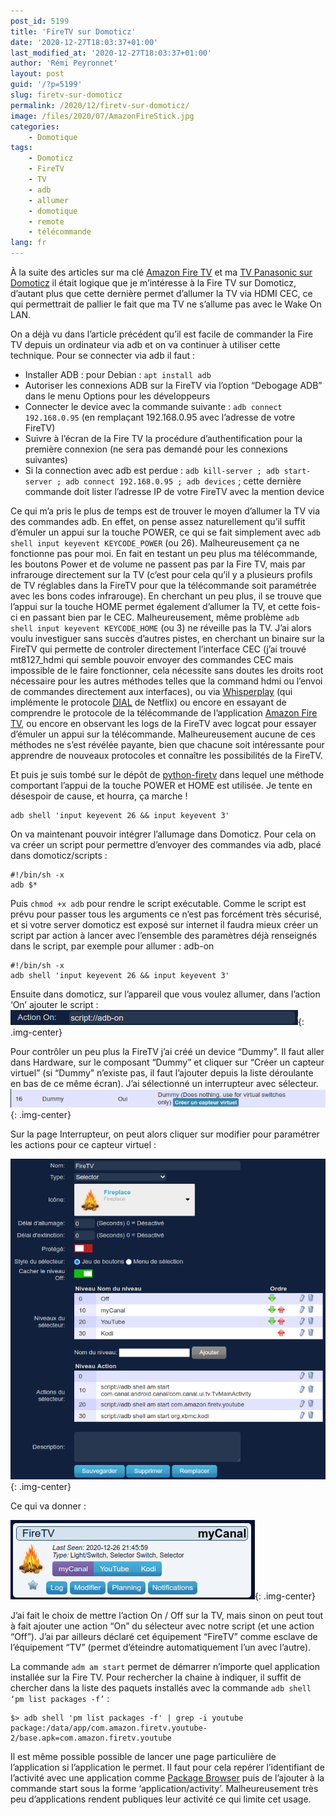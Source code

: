 ```yaml
---
post_id: 5199
title: 'FireTV sur Domoticz'
date: '2020-12-27T18:03:37+01:00'
last_modified_at: '2020-12-27T18:03:37+01:00'
author: 'Rémi Peyronnet'
layout: post
guid: '/?p=5199'
slug: firetv-sur-domoticz
permalink: /2020/12/firetv-sur-domoticz/
image: /files/2020/07/AmazonFireStick.jpg
categories:
    - Domotique
tags:
    - Domoticz
    - FireTV
    - TV
    - adb
    - allumer
    - domotique
    - remote
    - télécommande
lang: fr
---
```


À la suite des articles sur ma clé [Amazon Fire TV](/2020/07/firetv-tv-android-pas-chere/) et ma [TV Panasonic sur Domoticz](/2020/12/domoticz-panasonic-remote-buttons-and-custom-urls/) il était logique que je m’intéresse à la Fire TV sur Domoticz, d’autant plus que cette dernière permet d’allumer la TV via HDMI CEC, ce qui permettrait de pallier le fait que ma TV ne s’allume pas avec le Wake On LAN.

On a déjà vu dans l’article précédent qu’il est facile de commander la Fire TV depuis un ordinateur via adb et on va continuer à utiliser cette technique. Pour se connecter via adb il faut :

- Installer ADB : pour Debian : `apt install adb`
- Autoriser les connexions ADB sur la FireTV via l’option “Debogage ADB” dans le menu Options pour les développeurs
- Connecter le device avec la commande suivante : `adb connect 192.168.0.95` (en remplaçant 192.168.0.95 avec l’adresse de votre FireTV)
- Suivre à l’écran de la Fire TV la procédure d’authentification pour la première connexion (ne sera pas demandé pour les connexions suivantes)
- Si la connection avec adb est perdue : `adb kill-server ; adb start-server ; adb connect 192.168.0.95 ; adb devices` ; cette dernière commande doit lister l’adresse IP de votre FireTV avec la mention device

Ce qui m’a pris le plus de temps est de trouver le moyen d’allumer la TV via des commandes adb. En effet, on pense assez naturellement qu’il suffit d’émuler un appui sur la touche POWER, ce qui se fait simplement avec `adb shell input keyevent KEYCODE_POWER` (ou 26). Malheureusement ça ne fonctionne pas pour moi. En fait en testant un peu plus ma télécommande, les boutons Power et de volume ne passent pas par la Fire TV, mais par infrarouge directement sur la TV (c’est pour cela qu’il y a plusieurs profils de TV réglables dans la FireTV pour que la télécommande soit paramétrée avec les bons codes infrarouge). En cherchant un peu plus, il se trouve que l’appui sur la touche HOME permet également d’allumer la TV, et cette fois-ci en passant bien par le CEC. Malheureusement, même problème `adb shell input keyevent KEYCODE_HOME` (ou 3) ne réveille pas la TV. J’ai alors voulu investiguer sans succès d’autres pistes, en cherchant un binaire sur la FireTV qui permette de controler directement l’interface CEC (j’ai trouvé mt8127\_hdmi qui semble pouvoir envoyer des commandes CEC mais impossible de le faire fonctionner, cela nécessite sans doutes les droits root nécessaire pour les autres méthodes telles que la command hdmi ou l’envoi de commandes directement aux interfaces), ou via [Whisperplay](https://developer.amazon.com/fr/docs/fire-tv/dial-integration.html) (qui implémente le protocole [DIAL](http://www.dial-multiscreen.org/) de Netflix) ou encore en essayant de comprendre le protocole de la télécommande de l’application [Amazon Fire TV](https://play.google.com/store/apps/details?id=com.amazon.storm.lightning.client.aosp&hl=fr&gl=US), ou encore en observant les logs de la FireTV avec logcat pour essayer d’émuler un appui sur la télécommande. Malheureusement aucune de ces méthodes ne s’est révélée payante, bien que chacune soit intéressante pour apprendre de nouveaux protocoles et connaître les possibilités de la FireTV.

Et puis je suis tombé sur le dépôt de [python-firetv](https://github.com/happyleavesaoc/python-firetv) dans lequel une méthode comportant l’appui de la touche POWER et HOME est utilisée. Je tente en désespoir de cause, et hourra, ça marche !

```
adb shell 'input keyevent 26 && input keyevent 3'
```

On va maintenant pouvoir intégrer l’allumage dans Domoticz. Pour cela on va créer un script pour permettre d’envoyer des commandes via adb, placé dans domoticz/scripts :

```
#!/bin/sh -x
adb $*

```

Puis `chmod +x adb` pour rendre le script exécutable. Comme le script est prévu pour passer tous les arguments ce n’est pas forcément très sécurisé, et si votre server domoticz est exposé sur internet il faudra mieux créer un script par action à lancer avec l’ensemble des paramètres déjà renseignés dans le script, par exemple pour allumer : adb-on

```
#!/bin/sh -x
adb shell 'input keyevent 26 && input keyevent 3'

```

Ensuite dans domoticz, sur l’appareil que vous voulez allumer, dans l’action ‘On’ ajouter le script :  
![](/files/2020/12/firetv_adbon.png){: .img-center}

Pour contrôler un peu plus la FireTV j’ai créé un device “Dummy”. Il faut aller dans Hardware, sur le composant “Dummy” et cliquer sur “Créer un capteur virtuel” (si “Dummy” n’existe pas, il faut l’ajouter depuis la liste déroulante en bas de ce même écran). J’ai sélectionné un interrupteur avec sélecteur.![](/files/2020/12/domoticz_creer_capter_virtuel.png){: .img-center}

Sur la page Interrupteur, on peut alors cliquer sur modifier pour paramétrer les actions pour ce capteur virtuel :

![](/files/2020/12/firetv_domoticz.png){: .img-center}

Ce qui va donner :

![](/files/2020/12/firetv_domoticz_bouton.png){: .img-center}

J’ai fait le choix de mettre l’action On / Off sur la TV, mais sinon on peut tout à fait ajouter une action “On” du sélecteur avec notre script (et une action “Off”). J’ai par ailleurs déclaré cet équipement “FireTV” comme esclave de l’équipement “TV” (permet d’éteindre automatiquement l’un avec l’autre).

La commande `adm am start` permet de démarrer n’importe quel application installée sur la Fire TV. Pour rechercher la chaine à indiquer, il suffit de chercher dans la liste des paquets installés avec la commande `adb shell ‘pm list packages -f’` :

```
$> adb shell 'pm list packages -f' | grep -i youtube
package:/data/app/com.amazon.firetv.youtube-2/base.apk=com.amazon.firetv.youtube

```

Il est même possible possible de lancer une page particulière de l’application si l’application le permet. Il faut pour cela repérer l’identifiant de l’activité avec une application comme [Package Browser](https://play.google.com/store/apps/details?id=by4a.reflect&hl=fr&gl=US) puis de l’ajouter à la commande start sous la forme ‘application/activity’. Malheureusement très peu d’applications rendent publiques leur activité ce qui limite cet usage.